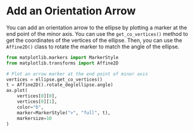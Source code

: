 # Add an Orientation Arrow

You can add an orientation arrow to the ellipse by plotting a marker at the end point of the minor axis. You can use the `get_co_vertices()` method to get the coordinates of the vertices of the ellipse. Then, you can use the `Affine2D()` class to rotate the marker to match the angle of the ellipse.

```python
from matplotlib.markers import MarkerStyle
from matplotlib.transforms import Affine2D

# Plot an arrow marker at the end point of minor axis
vertices = ellipse.get_co_vertices()
t = Affine2D().rotate_deg(ellipse.angle)
ax.plot(
    vertices[0][0],
    vertices[0][1],
    color="b",
    marker=MarkerStyle(">", "full", t),
    markersize=10
)
```
